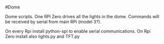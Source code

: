 #Dome

Dome scripts. One RPi Zero drives all the lights in the dome. Commands will be received by serial from main RPi (model 3?).

On every Rpi install python-spi to enable serial communications. On Rpi Zero install also lights.py and TFT.py
